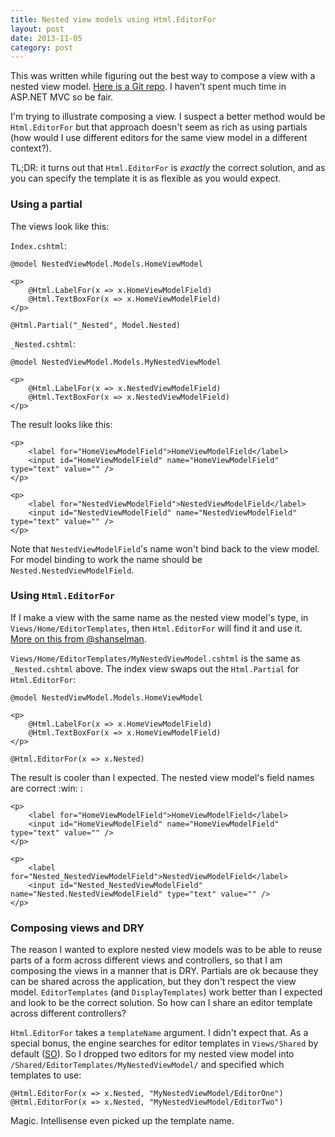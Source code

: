 ```yaml
---
title: Nested view models using Html.EditorFor
layout: post
date: 2013-11-05
category: post
---
```


This was written while figuring out the best way to compose a view with a nested view model. [Here is a Git repo](https://github.com/bendetat/test-nested-view-model). I haven't spent much time in ASP.NET MVC so be fair.

I'm trying to illustrate composing a view. I suspect a better method would be `Html.EditorFor` but that approach doesn't seem as rich as using partials (how would I use different editors for the same view model in a different context?).

TL;DR: it turns out that `Html.EditorFor` is _exactly_ the correct solution, and as you can specify the template it is as flexible as you would expect.


### Using a partial

The views look like this:

`Index.cshtml`:

	@model NestedViewModel.Models.HomeViewModel

	<p>
	    @Html.LabelFor(x => x.HomeViewModelField)
	    @Html.TextBoxFor(x => x.HomeViewModelField)
	</p>

	@Html.Partial("_Nested", Model.Nested)

`_Nested.cshtml`:

	@model NestedViewModel.Models.MyNestedViewModel

	<p>
	    @Html.LabelFor(x => x.NestedViewModelField)
	    @Html.TextBoxFor(x => x.NestedViewModelField)
	</p>

The result looks like this:

	<p>
	    <label for="HomeViewModelField">HomeViewModelField</label>
	    <input id="HomeViewModelField" name="HomeViewModelField" type="text" value="" />
	</p>

	<p>
	    <label for="NestedViewModelField">NestedViewModelField</label>
	    <input id="NestedViewModelField" name="NestedViewModelField" type="text" value="" />
	</p>

Note that `NestedViewModelField`'s name won't bind back to the view model. For model binding to work the name should be `Nested.NestedViewModelField`.


### Using `Html.EditorFor`

If I make a view with the same name as the nested view model's type, in `Views/Home/EditorTemplates`, then `Html.EditorFor` will find it and use it. [More on this from @shanselman](http://www.hanselman.com/blog/ASPNETMVCDisplayTemplateAndEditorTemplatesForEntityFrameworkDbGeographySpatialTypes.aspx).

`Views/Home/EditorTemplates/MyNestedViewModel.cshtml` is the same as `_Nested.cshtml` above. The index view swaps out the `Html.Partial` for `Html.EditorFor`:

	@model NestedViewModel.Models.HomeViewModel

	<p>
	    @Html.LabelFor(x => x.HomeViewModelField)
	    @Html.TextBoxFor(x => x.HomeViewModelField)
	</p>

	@Html.EditorFor(x => x.Nested)

The result is cooler than I expected. The nested view model's field names are correct :win: :

	<p>
	    <label for="HomeViewModelField">HomeViewModelField</label>
	    <input id="HomeViewModelField" name="HomeViewModelField" type="text" value="" />
	</p>

	<p>
	    <label for="Nested_NestedViewModelField">NestedViewModelField</label>
	    <input id="Nested_NestedViewModelField" name="Nested.NestedViewModelField" type="text" value="" />
	</p>


### Composing views and DRY

The reason I wanted to explore nested view models was to be able to reuse parts of a form across different views and controllers, so that I am composing the views in a manner that is DRY. Partials are ok because they can be shared across the application, but they don't respect the view model. `EditorTemplates` (and `DisplayTemplates`) work better than I expected and look to be the correct solution. So how can I share an editor template across different controllers?

`Html.EditorFor` takes a `templateName` argument. I didn't expect that. As a special bonus, the engine searches for editor templates in `Views/Shared` by default ([SO](http://stackoverflow.com/a/7841835/149259)). So I dropped two editors for my nested view model into `/Shared/EditorTemplates/MyNestedViewModel/` and specified which templates to use:

	@Html.EditorFor(x => x.Nested, "MyNestedViewModel/EditorOne")
	@Html.EditorFor(x => x.Nested, "MyNestedViewModel/EditorTwo")

Magic. Intellisense even picked up the template name.




